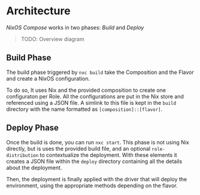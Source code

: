 # Architecture

_NixOS Compose_ works in two phases: *Build* and *Deploy*

> TODO: Overview diagram

## Build Phase

The build phase triggered by `nxc build` take the Composition and the Flavor and create a NixOS configuration.

To do so, It uses Nix and the provided composition to create one configuraton per Role. All the configurations are put in the Nix store and referenced using a JSON file. A simlink to this file is kept in the `build` directory with the name formatted as `[composition]::[flavor]`. 

## Deploy Phase

Once the build is done, you can run `nxc start`. This phase is not using Nix directly, but is uses the provided build file, and an optional `role-distribution` to contextualize the deployment. With these elements it creates a JSON file within the  `deploy` directory containing all the details about the deployment.

Then, the deployment is finally applied with the driver that will deploy the environment, using the appropriate methods depending on the flavor.
